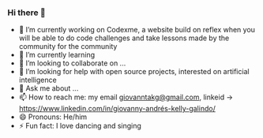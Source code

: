 ### Hi there 👋




- 🔭 I’m currently working on Codexme, a website build on reflex when you will be able to do code challenges and take lessons made by the community for the community
- 🌱 I’m currently learning 
- 👯 I’m looking to collaborate on ...
- 🤔 I’m looking for help with open source projects, interested on artificial intelligence
- 💬 Ask me about ...
- 📫 How to reach me: my email giovanntakg@gmail.com, linkeid -> https://www.linkedin.com/in/giovanny-andrés-kelly-galindo/
- 😄 Pronouns: He/him
- ⚡ Fun fact: I love dancing and singing

